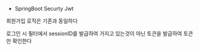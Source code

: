 - SpringBoot Securty Jwt

회원가입 로직은 기존과 동일하다

로그인 시 필터에서 sessionID를 발급하여 가지고 있는것이 아닌
토큰을 발급하여 토큰만 확인한다